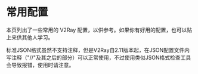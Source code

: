 # 常用配置

本页列出了一些常用的 V2Ray 配置，以供参考。如果你有好用的配置，也可以贴上来供其他人学习。

标准JSON格式虽然不支持注释，但是V2Ray自2.11版本起，在JSON配置文件内写注释（"//"及其之后的部分）可以正常使用，不过使用类似JSON格式检查工具会导致报错，使用时请注意。
